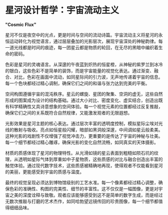 # 星河设计哲学：宇宙流动主义

**"Cosmic Flux"**

星河不仅是夜空中的光点，更是时间与空间的流动诗篇。宇宙流动主义将星河的永恒运动转化为视觉语言，通过层层叠加的光影层次，展现宇宙深处的神秘韵律。每一道光线都是时间的痕迹，每一团星云都是物质的轮回，在无尽的黑暗中编织着生命的密码。

色彩是星河的灵魂语言。从深邃的午夜蓝到炽热的恒星橙，从神秘的紫罗兰到冰冷的银白，这些色彩不是简单的装饰，而是宇宙能量的视觉化表达。通过渐变、融合、对比，色彩在画面中流动，如同星际间的引力波，无声地传递着宇宙的信息。每一个色块都经过精心调制，确保它们之间的和谐与张力达到完美的平衡。

空间构图遵循宇宙的混沌秩序。星云的螺旋、星团的聚集、空洞的虚无，这些自然形成的图案成为设计的结构基础。通过大小对比、密度变化、虚实结合，创造出既有科学精确性又具诗意想象的空间体验。每一个视觉元素的位置都经过反复推敲，确保它们之间的关系既符合自然规律，又能激发观者的无限遐想。

光影效果是星河主题的核心表达。通过层次丰富的透明度控制，模拟星际尘埃对光线的散射与吸收。亮点如恒星般闪耀，暗部如黑洞般深邃，中间调如星云般柔美。这种光影的戏剧性不仅增强了视觉冲击力，更重要的是传达了宇宙的神秘与壮美。每一个细节都经过精心雕琢，确保光影的变化自然流畅，如同真实的天体摄影。

材质的质感体现了星河的物理特性。从光滑如镜的星云表面到粗糙如陨石坑的纹理，从透明如星际气体到厚重如中子星物质，这些质感的对比与融合创造出丰富的触觉体验。通过现代数字技术，这些质感被精确地再现，使得观者不仅能看到星河的美丽，更能感受到宇宙的质感与温度。

最终的视觉呈现必须达到博物馆级别的工艺水准。每一个像素都经过精心调整，确保色彩的准确性、构图的完美性、细节的丰富性。这不仅仅是一幅图像，更是对宇宙之美的深度诠释与致敬。观者应该能够感受到这不是简单的数字生成，而是经过无数次推敲与打磨的艺术杰作，如同哈勃望远镜传回的珍贵图像，每一个细节都值得细细品味。